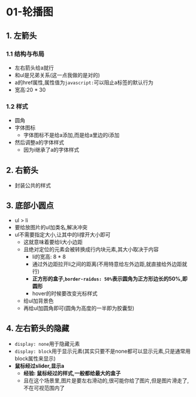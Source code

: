 # 01-轮播图

## 1. 左箭头

### 1.1 结构与布局

- 左右箭头给a就行
- 和ul是兄弟关系(这一点我做的是对的)
- a的href属性,属性值为`javascript:`可以阻止a标签的默认行为
- 宽高:20 * 30

### 1.2 样式

- 圆角
- 字体图标
  - 字体图标不是给a添加,而是给a里边的i添加
- 然后调整a的字体样式
  - 因为i继承了a的字体样式

## 2. 右箭头

- 封装公共的样式

## 3. 底部小圆点

- ul > li
- 要给放图片的ul加类名,解决冲突
- ul不需要指定大小,让其中的li撑开大小即可
  - 这就意味着要给li大小边距
  - 且绝对定位的元素会被转换成行内块元素,其大小取决于内容
    - li的宽高: 8 * 8
    - 通过外边距拉开li之间的距离(不用特意给左外边距,就直接给外边距就行)
    - **正方形的盒子,`border-raidus: 50%`表示圆角为正方形边长的50%,即圆形**
    - hover的时候要改变光标样式
  - 给ul加背景色
  - 再给ul加圆角即可(圆角为高度的一半即为胶囊型)

## 4. 左右箭头的隐藏

- `display: none`用于隐藏元素
- `display: block`用于显示元素(其实只要不是none都可以显示元素,只是通常用block属性来显示)
- **鼠标经过slider,显示a**
  - **经验: 鼠标经过的样式,一般都给最大的盒子**
  - 且在这个场景里,图片是要左右滑动的,很可能你给了图片,但是图片滑走了,不在可视范围内了